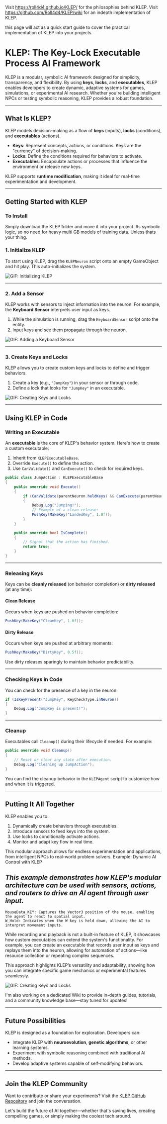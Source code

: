 Visit https://roll4d4.github.io/KLEP/ for the philosophies behind KLEP.
Visit https://github.com/Roll4d4/KLEP/wiki for an indepth implementation of KLEP.

this page will act as a quick start guide to cover the practical implementation of KLEP into your projects.

# KLEP: The Key-Lock Executable Process AI Framework

KLEP is a modular, symbolic AI framework designed for simplicity, transparency, and flexibility. By using **keys**, **locks**, and **executables**, KLEP enables developers to create dynamic, adaptive systems for games, simulations, or experimental AI research. Whether you're building intelligent NPCs or testing symbolic reasoning, KLEP provides a robust foundation.

---

## **What Is KLEP?**

KLEP models decision-making as a flow of **keys** (inputs), **locks** (conditions), and **executables** (actions). 

- **Keys**: Represent concepts, actions, or conditions. Keys are the "currency" of decision-making.
- **Locks**: Define the conditions required for behaviors to activate.
- **Executables**: Encapsulate actions or processes that influence the environment or release new keys.

KLEP supports **runtime modification**, making it ideal for real-time experimentation and development.

---

## **Getting Started with KLEP**

### **To Install**
Simply download the KLEP folder and move it into your project. Its symbolic logic, so no need for heavy multi GB models of training data. 
Unless thats your thing.

### **1. Initialize KLEP**
To start using KLEP, drag the `KLEPNeuron` script onto an empty GameObject and hit play. This auto-initializes the system.

![GIF: Initializing KLEP](https://github.com/Roll4d4/KLEP/blob/main/docs/images/Klep_Init.gif)

---

### **2. Add a Sensor**
KLEP works with sensors to inject information into the neuron. For example, the **Keyboard Sensor** interprets user input as keys.

1. While the simulation is running, drag the `KeyboardSensor` script onto the entity.
2. Input keys and see them propagate through the neuron.

![GIF: Adding a Keyboard Sensor](https://github.com/Roll4d4/KLEP/blob/main/docs/images/Klep_AddSensor.gif)

---

### **3. Create Keys and Locks**
KLEP allows you to create custom keys and locks to define and trigger behaviors.

1. Create a key (e.g., `"JumpKey"`) in your sensor or through code.
2. Define a lock that looks for `"JumpKey"` in an executable.

![GIF: Creating Keys and Locks](https://github.com/Roll4d4/KLEP/blob/main/docs/images/Klep_MakeKeyMakeLock.gif)

---

## **Using KLEP in Code**

### **Writing an Executable**
An **executable** is the core of KLEP's behavior system. Here's how to create a custom executable:

1. Inherit from `KLEPExecutableBase`.
2. Override `Execute()` to define the action.
3. Use `CanValidate()` and `CanExecute()` to check for required keys.

```csharp
public class JumpAction : KLEPExecutableBase
{
    public override void Execute()
    {
        if (CanValidate(parentNeuron.heldKeys) && CanExecute(parentNeuron.heldKeys))
        {
            Debug.Log("Jumping!");
            // Example of a clean release:
            PushKey(MakeKey("LandedKey", 1.0f));
        }
    }

    public override bool IsComplete()
    {
        // Signal that the action has finished.
        return true;
    }
}
```

---

### **Releasing Keys**
Keys can be **cleanly released** (on behavior completion) or **dirty released** (at any time):

#### **Clean Release**
Occurs when keys are pushed on behavior completion:
```csharp
PushKey(MakeKey("CleanKey", 1.0f));
```

#### **Dirty Release**
Occurs when keys are pushed at arbitrary moments:
```csharp
PushKey(MakeKey("DirtyKey", 0.5f));
```

Use dirty releases sparingly to maintain behavior predictability.

---

### **Checking Keys in Code**
You can check for the presence of a key in the neuron:
```csharp
if (IsKeyPresent("JumpKey", KeyCheckType.inNeuron))
{
    Debug.Log("JumpKey is present!");
}
```

---

### **Cleanup**
Executables call `Cleanup()` during their lifecycle if needed. For example:
```csharp
public override void Cleanup()
{
    // Reset or clear any state after execution.
    Debug.Log("Cleaning up JumpAction");
}
```
You can find the cleanup behavior in the `KLEPAgent` script to customize how and when it is triggered.

---

## **Putting It All Together**

KLEP enables you to:
1. Dynamically create behaviors through executables.
2. Introduce sensors to feed keys into the system.
3. Use locks to conditionally activate actions.
4. Monitor and adapt key flow in real time.

This modular approach allows for endless experimentation and applications, from intelligent NPCs to real-world problem solvers.
Example: Dynamic AI Control with KLEP

## *This example demonstrates how KLEP's modular architecture can be used with sensors, actions, and routers to drive an AI agent through user input.*

    MouseData_KEY: Captures the Vector3 position of the mouse, enabling the agent to react to spatial input.
    W_Hold: Indicates when the W key is held down, allowing the AI to interpret movement inputs.

While recording and playback is not a built-in feature of KLEP, it showcases how custom executables can extend the system's functionality. For example, you can create an executable that records user input as keys and replays them into the neuron, allowing for automation of actions—like resource collection or repeating complex sequences.

This approach highlights KLEP’s versatility and adaptability, showing how you can integrate specific game mechanics or experimental features seamlessly.

![GIF: Creating Keys and Locks](https://github.com/Roll4d4/KLEP/blob/main/docs/images/Klep_brought_together.gif)

I'm also working on a dedicated Wiki to provide in-depth guides, tutorials, and a community knowledge base—stay tuned for updates!

---

## **Future Possibilities**
KLEP is designed as a foundation for exploration. Developers can:
- Integrate KLEP with **neuroevolution**, **genetic algorithms**, or other learning systems.
- Experiment with symbolic reasoning combined with traditional AI methods.
- Develop adaptive systems capable of self-modifying behaviors.

---

## **Join the KLEP Community**
Want to contribute or share your experiments? Visit the [KLEP GitHub Repository](your-link-here) and join the conversation.

Let's build the future of AI together—whether that's saving lives, creating compelling games, or simply making the coolest tech around.


